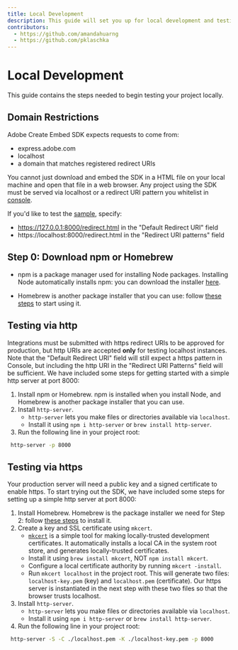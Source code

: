 ```yaml
---
title: Local Development
description: This guide will set you up for local development and testing. 
contributors:
  - https://github.com/amandahuarng
  - https://github.com/pklaschka
---
```


# Local Development

This guide contains the steps needed to begin testing your project locally. 


## Domain Restrictions
Adobe Create Embed SDK expects requests to come from: 
* express.adobe.com
* localhost
* a domain that matches registered redirect URIs 

You cannot just download and embed the SDK in a HTML file on your local machine and open that file in a web browser. Any project using the SDK must be served via localhost or a redirect URI pattern you whitelist in [console](https://developer.adobe.com/console/).

If you'd like to test the [sample](https://github.com/AdobeDocs/cc-everywhere/tree/main/sample), specify: 
* https://127.0.0.1:8000/redirect.html in the "Default Redirect URI" field
* https://localhost:8000/redirect.html in the "Redirect URI patterns" field
 
## Step 0: Download npm or Homebrew
* npm is a package manager used for installing Node packages. Installing Node automatically installs npm: you can download the installer [here](https://nodejs.org/en/download/).

* Homebrew is another package installer that you can use: follow [these steps](https://docs.brew.sh/Installation) to start using it.

## Testing via http
Integrations must be submitted with https redirect URIs to be approved for production, but http URIs are accepted **only** for testing localhost instances. Note that the "Default Redirect URI" field will still expect a https pattern in Console, but including the http URI in the "Redirect URI Patterns" field will be sufficient. We have included some steps for getting started with a simple http server at port 8000: 

1. Install npm or Homebrew. npm is installed when you install Node, and Homebrew is another package installer that you can use.
2. Install `http-server`.
   * `http-server` lets you make files or directories available via `localhost`. 
   * Install it using `npm i http-server` or `brew install http-server`. 
3. Run the following line in your project root: 

```bash
 http-server -p 8000
```

## Testing via https 
Your production server will need a public key and a signed certificate to enable https. To start trying out the SDK, we have included some steps for setting up a simple http server at port 8000: 

1. Install Homebrew. Homebrew is the package installer we need for Step 2: follow [these steps](https://docs.brew.sh/Installation) to install it.
2. Create a key and SSL certificate using `mkcert`. 
   * [`mkcert`](https://github.com/FiloSottile/mkcert) is a simple tool for making locally-trusted development certificates. It automatically installs a local CA in the system root store, and generates locally-trusted certificates. 
   * Install it using `brew install mkcert`, NOT `npm install mkcert`. 
   * Configure a local certificate authority by running `mkcert -install`.
   * Run `mkcert localhost` in the project root. This will generate two files: `localhost-key.pem` (key) and `localhost.pem` (certificate). Our https server is instantiated in the next step with these two files so that the browser trusts localhost.
3. Install `http-server`.
   * `http-server` lets you make files or directories available via `localhost`. 
   * Install it using `npm i http-server` or `brew install http-server`. 
4. Run the following line in your project root: 

```bash
 http-server -S -C ./localhost.pem -K ./localhost-key.pem -p 8000
```

